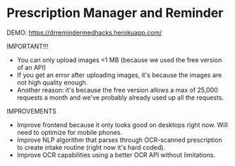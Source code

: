 # Prescription Manager and Reminder


DEMO: <a>https://drremindermedhacks.herokuapp.com/</a>


IMPORTANT!!!
- You can only upload images <1 MB (because we used the free version of an API)
- If you get an error after uploading images, it's because the images are not high quality enough.
- Another reason: it's because the free version allows a max of 25,000 requests a month and we've probably already used up all the requests.


IMPROVEMENTS
- Improve frontend because it only looks good on desktops right now. Will need to optimize for mobile phones.
- Improve NLP algorithm that parses through OCR-scanned prescription to create intake routine (right now it's hard coded).
- Improve OCR capabilities using a better OCR API without limitations.
